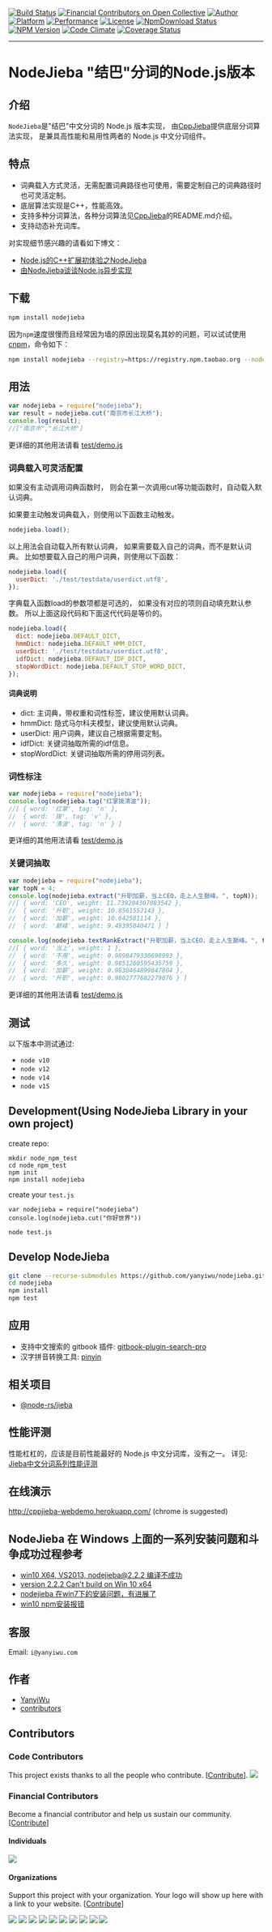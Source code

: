 [![Build Status](https://github.com/yanyiwu/nodejieba/actions/workflows/test.yml/badge.svg)](https://github.com/yanyiwu/nodejieba/actions/workflows/test.yml)
[![Financial Contributors on Open Collective](https://opencollective.com/nodejieba/all/badge.svg?label=financial+contributors)](https://opencollective.com/nodejieba) [![Author](https://img.shields.io/badge/author-@yanyiwu-blue.svg?style=flat)](https://github.com/yanyiwu/) 
[![Platform](https://img.shields.io/badge/platform-Linux,%20OS%20X,%20Windows-green.svg?style=flat)](https://github.com/yanyiwu/nodejieba)
[![Performance](https://img.shields.io/badge/performance-excellent-brightgreen.svg?style=flat)](https://github.com/yanyiwu/blog/blob/master/_posts/2015-06-14-jieba-series-performance-test.md) 
[![License](https://img.shields.io/badge/license-MIT-yellow.svg?style=flat)](http://yanyiwu.mit-license.org)
[![NpmDownload Status](http://img.shields.io/npm/dm/nodejieba.svg)](https://www.npmjs.org/package/nodejieba)
[![NPM Version](https://img.shields.io/npm/v/nodejieba.svg?style=flat)](https://www.npmjs.org/package/nodejieba)
[![Code Climate](https://codeclimate.com/github/yanyiwu/nodejieba/badges/gpa.svg)](https://codeclimate.com/github/yanyiwu/nodejieba)
[![Coverage Status](https://coveralls.io/repos/yanyiwu/nodejieba/badge.svg?branch=master&service=github)](https://coveralls.io/github/yanyiwu/nodejieba?branch=master)
- - -

# NodeJieba "结巴"分词的Node.js版本

## 介绍 

`NodeJieba`是"结巴"中文分词的 Node.js 版本实现，
由[CppJieba]提供底层分词算法实现，
是兼具高性能和易用性两者的 Node.js 中文分词组件。

## 特点

+ 词典载入方式灵活，无需配置词典路径也可使用，需要定制自己的词典路径时也可灵活定制。
+ 底层算法实现是C++，性能高效。
+ 支持多种分词算法，各种分词算法见[CppJieba]的README.md介绍。
+ 支持动态补充词库。

对实现细节感兴趣的请看如下博文：

+ [Node.js的C++扩展初体验之NodeJieba] 
+ [由NodeJieba谈谈Node.js异步实现] 

## 下载

```sh
npm install nodejieba
```

因为`npm`速度很慢而且经常因为墙的原因出现莫名其妙的问题，可以试试使用[cnpm]，命令如下：

```sh
npm install nodejieba --registry=https://registry.npm.taobao.org --nodejieba_binary_host_mirror=https://npm.taobao.org/mirrors/nodejieba
```

## 用法

```js
var nodejieba = require("nodejieba");
var result = nodejieba.cut("南京市长江大桥");
console.log(result);
//["南京市","长江大桥"]
```

更详细的其他用法请看 [test/demo.js](test/demo.js)

### 词典载入可灵活配置

如果没有主动调用词典函数时，
则会在第一次调用cut等功能函数时，自动载入默认词典。

如果要主动触发词典载入，则使用以下函数主动触发。

```js
nodejieba.load();
```

以上用法会自动载入所有默认词典，
如果需要载入自己的词典，而不是默认词典。
比如想要载入自己的用户词典，则使用以下函数：

```js
nodejieba.load({
  userDict: './test/testdata/userdict.utf8',
});
```

字典载入函数load的参数项都是可选的，
如果没有对应的项则自动填充默认参数。
所以上面这段代码和下面这代代码是等价的。

```js
nodejieba.load({
  dict: nodejieba.DEFAULT_DICT,
  hmmDict: nodejieba.DEFAULT_HMM_DICT,
  userDict: './test/testdata/userdict.utf8',
  idfDict: nodejieba.DEFAULT_IDF_DICT,
  stopWordDict: nodejieba.DEFAULT_STOP_WORD_DICT,
});
```

#### 词典说明

+ dict: 主词典，带权重和词性标签，建议使用默认词典。
+ hmmDict: 隐式马尔科夫模型，建议使用默认词典。
+ userDict: 用户词典，建议自己根据需要定制。
+ idfDict: 关键词抽取所需的idf信息。
+ stopWordDict: 关键词抽取所需的停用词列表。

### 词性标注

```js
var nodejieba = require("nodejieba");
console.log(nodejieba.tag("红掌拨清波"));
//[ { word: '红掌', tag: 'n' },
//  { word: '拨', tag: 'v' },
//  { word: '清波', tag: 'n' } ]
```

更详细的其他用法请看 [test/demo.js](test/demo.js)

### 关键词抽取

```js
var nodejieba = require("nodejieba");
var topN = 4;
console.log(nodejieba.extract("升职加薪，当上CEO，走上人生巅峰。", topN));
//[ { word: 'CEO', weight: 11.739204307083542 },
//  { word: '升职', weight: 10.8561552143 },
//  { word: '加薪', weight: 10.642581114 },
//  { word: '巅峰', weight: 9.49395840471 } ]

console.log(nodejieba.textRankExtract("升职加薪，当上CEO，走上人生巅峰。", topN));
//[ { word: '当上', weight: 1 },
//  { word: '不用', weight: 0.9898479330698993 },
//  { word: '多久', weight: 0.9851260595435759 },
//  { word: '加薪', weight: 0.9830464899847804 },
//  { word: '升职', weight: 0.9802777682279076 } ]
```

更详细的其他用法请看 [test/demo.js](test/demo.js)

## 测试

以下版本中测试通过:

+ `node v10`
+ `node v12`
+ `node v14`
+ `node v15`

## Development(Using NodeJieba Library in your own project)

create repo:

```
mkdir node_npm_test
cd node_npm_test
npm init
npm install nodejieba
```

create your `test.js`

```
var nodejieba = require("nodejieba")
console.log(nodejieba.cut("你好世界"))
```

```
node test.js
```

## Develop NodeJieba

```sh
git clone --recurse-submodules https://github.com/yanyiwu/nodejieba.git
cd nodejieba
npm install
npm test
```

## 应用

+ 支持中文搜索的 gitbook 插件: [gitbook-plugin-search-pro]
+ 汉字拼音转换工具: [pinyin]

## 相关项目

+ [@node-rs/jieba](https://github.com/Brooooooklyn/node-rs/tree/master/packages/jieba)

## 性能评测

性能杠杠的，应该是目前性能最好的 Node.js 中文分词库，没有之一。
详见: [Jieba中文分词系列性能评测]

## 在线演示

http://cppjieba-webdemo.herokuapp.com/
(chrome is suggested)

## NodeJieba 在 Windows 上面的一系列安装问题和斗争成功过程参考

+ [win10 X64, VS2013, nodejieba@2.2.2 编译不成功](https://github.com/yanyiwu/nodejieba/issues/65)
+ [version 2.2.2 Can't build on Win 10 x64](https://github.com/yanyiwu/nodejieba/issues/64)
+ [nodejieba 在win7下的安装问题，有进展了](http://www.jianshu.com/p/d541c8585479)
+ [win10 npm安装报错](https://github.com/yanyiwu/nodejieba/issues/70)

## 客服

Email: `i@yanyiwu.com`

## 作者

- [YanyiWu]
- [contributors]

[由NodeJieba谈谈Node.js异步实现]:https://github.com/yanyiwu/blog/blob/master/_posts/2015-03-21-nodejs-asynchronous-insight.md
[Node.js的C++扩展初体验之NodeJieba]:https://github.com/yanyiwu/blog/blob/master/_posts/2014-02-22-nodejs-cpp-addon-nodejieba.md
[CppJieba]:https://github.com/yanyiwu/cppjieba.git
[cnpm]:http://cnpmjs.org
[Jieba中文分词]:https://github.com/fxsjy/jieba

[Jieba中文分词系列性能评测]:https://github.com/yanyiwu/blog/blob/master/_posts/2015-06-14-jieba-series-performance-test.md
[contributors]:https://github.com/yanyiwu/nodejieba/graphs/contributors
[YanyiWu]:http://github.com/yanyiwu
[gitbook-plugin-search-pro]:https://plugins.gitbook.com/plugin/search-pro
[pinyin]:https://github.com/hotoo/pinyin

## Contributors

### Code Contributors

This project exists thanks to all the people who contribute. [[Contribute](CONTRIBUTING.md)].
<a href="https://github.com/yanyiwu/nodejieba/graphs/contributors"><img src="https://opencollective.com/nodejieba/contributors.svg?width=890&button=false" /></a>

### Financial Contributors

Become a financial contributor and help us sustain our community. [[Contribute](https://opencollective.com/nodejieba/contribute)]

#### Individuals

<a href="https://opencollective.com/nodejieba"><img src="https://opencollective.com/nodejieba/individuals.svg?width=890"></a>

#### Organizations

Support this project with your organization. Your logo will show up here with a link to your website. [[Contribute](https://opencollective.com/nodejieba/contribute)]

<a href="https://opencollective.com/nodejieba/organization/0/website"><img src="https://opencollective.com/nodejieba/organization/0/avatar.svg"></a>
<a href="https://opencollective.com/nodejieba/organization/1/website"><img src="https://opencollective.com/nodejieba/organization/1/avatar.svg"></a>
<a href="https://opencollective.com/nodejieba/organization/2/website"><img src="https://opencollective.com/nodejieba/organization/2/avatar.svg"></a>
<a href="https://opencollective.com/nodejieba/organization/3/website"><img src="https://opencollective.com/nodejieba/organization/3/avatar.svg"></a>
<a href="https://opencollective.com/nodejieba/organization/4/website"><img src="https://opencollective.com/nodejieba/organization/4/avatar.svg"></a>
<a href="https://opencollective.com/nodejieba/organization/5/website"><img src="https://opencollective.com/nodejieba/organization/5/avatar.svg"></a>
<a href="https://opencollective.com/nodejieba/organization/6/website"><img src="https://opencollective.com/nodejieba/organization/6/avatar.svg"></a>
<a href="https://opencollective.com/nodejieba/organization/7/website"><img src="https://opencollective.com/nodejieba/organization/7/avatar.svg"></a>
<a href="https://opencollective.com/nodejieba/organization/8/website"><img src="https://opencollective.com/nodejieba/organization/8/avatar.svg"></a>
<a href="https://opencollective.com/nodejieba/organization/9/website"><img src="https://opencollective.com/nodejieba/organization/9/avatar.svg"></a>

